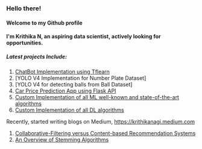 ### Hello there!
#### Welcome to my Github profile

#### I'm Krithika N, an aspiring data scientist, actively looking for opportunities. 

##### Latest projects Include:
1. [ChatBot Implementation using Tflearn](https://github.com/nagik17/ChatBot_using_Tflearn)
2. [YOLO V4 Implementation for Number Plate Dataset]
3. [YOLO V4 for detecting balls from Ball Dataset]
4. [Car Price Prediction App using Flask API](https://github.com/nagik17/Car_Price_Prediction)
5. [Custom Implementation of all ML well-known and state-of-the-art algorithms](https://github.com/nagik17/Machine_Learning_Algorithms)
6. [Custom Implementation of all DL algorithms](https://github.com/nagik17/Deep_Learning_Algorithms)

Recently, started writing blogs on Medium, https://krithikanagi.medium.com <br />
1. [Collaborative-Filtering versus Content-based Recommendation Systems](https://krithikanagi.medium.com/collaborative-filtering-versus-content-based-rs-590a2ec8e7b7)
2. [An Overview of Stemming Algorithms](https://krithikanagi.medium.com/an-overview-of-stemming-algorithms-501ad413653)

<!--
**nagik17/nagik17** is a ✨ _special_ ✨ repository because its `README.md` (this file) appears on your GitHub profile.

